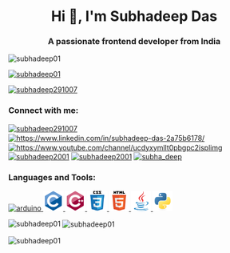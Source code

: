<h1 align="center">Hi 👋, I'm Subhadeep Das</h1>
<h3 align="center">A passionate frontend developer from India</h3>

<p align="left"> <img src="https://komarev.com/ghpvc/?username=subhadeep01&label=Profile%20views&color=0e75b6&style=flat" alt="subhadeep01" /> </p>

<p align="left"> <a href="https://github.com/ryo-ma/github-profile-trophy"><img src="https://github-profile-trophy.vercel.app/?username=subhadeep01" alt="subhadeep01" /></a> </p>

<p align="left"> <a href="https://twitter.com/subhadeep291007" target="blank"><img src="https://img.shields.io/twitter/follow/subhadeep291007?logo=twitter&style=for-the-badge" alt="subhadeep291007" /></a> </p>

<h3 align="left">Connect with me:</h3>
<p align="left">
<a href="https://twitter.com/subhadeep291007" target="blank"><img align="center" src="https://raw.githubusercontent.com/rahuldkjain/github-profile-readme-generator/master/src/images/icons/Social/twitter.svg" alt="subhadeep291007" height="30" width="40" /></a>
<a href="https://linkedin.com/in/https://www.linkedin.com/in/subhadeep-das-2a75b6178/" target="blank"><img align="center" src="https://raw.githubusercontent.com/rahuldkjain/github-profile-readme-generator/master/src/images/icons/Social/linked-in-alt.svg" alt="https://www.linkedin.com/in/subhadeep-das-2a75b6178/" height="30" width="40" /></a>
<a href="https://www.youtube.com/c/https://www.youtube.com/channel/ucdyxymllt0pbgpc2isplimg" target="blank"><img align="center" src="https://raw.githubusercontent.com/rahuldkjain/github-profile-readme-generator/master/src/images/icons/Social/youtube.svg" alt="https://www.youtube.com/channel/ucdyxymllt0pbgpc2isplimg" height="30" width="40" /></a>
<a href="https://www.codechef.com/users/subhadeep2001" target="blank"><img align="center" src="https://cdn.jsdelivr.net/npm/simple-icons@3.1.0/icons/codechef.svg" alt="subhadeep2001" height="30" width="40" /></a>
<a href="https://codeforces.com/profile/subhadeep2001" target="blank"><img align="center" src="https://raw.githubusercontent.com/rahuldkjain/github-profile-readme-generator/master/src/images/icons/Social/codeforces.svg" alt="subhadeep2001" height="30" width="40" /></a>
<a href="https://www.leetcode.com/subha_deep" target="blank"><img align="center" src="https://raw.githubusercontent.com/rahuldkjain/github-profile-readme-generator/master/src/images/icons/Social/leet-code.svg" alt="subha_deep" height="30" width="40" /></a>
</p>

<h3 align="left">Languages and Tools:</h3>
<p align="left"> <a href="https://www.arduino.cc/" target="_blank" rel="noreferrer"> <img src="https://cdn.worldvectorlogo.com/logos/arduino-1.svg" alt="arduino" width="40" height="40"/> </a> <a href="https://www.cprogramming.com/" target="_blank" rel="noreferrer"> <img src="https://raw.githubusercontent.com/devicons/devicon/master/icons/c/c-original.svg" alt="c" width="40" height="40"/> </a> <a href="https://www.w3schools.com/cpp/" target="_blank" rel="noreferrer"> <img src="https://raw.githubusercontent.com/devicons/devicon/master/icons/cplusplus/cplusplus-original.svg" alt="cplusplus" width="40" height="40"/> </a> <a href="https://www.w3schools.com/css/" target="_blank" rel="noreferrer"> <img src="https://raw.githubusercontent.com/devicons/devicon/master/icons/css3/css3-original-wordmark.svg" alt="css3" width="40" height="40"/> </a> <a href="https://www.w3.org/html/" target="_blank" rel="noreferrer"> <img src="https://raw.githubusercontent.com/devicons/devicon/master/icons/html5/html5-original-wordmark.svg" alt="html5" width="40" height="40"/> </a> <a href="https://www.java.com" target="_blank" rel="noreferrer"> <img src="https://raw.githubusercontent.com/devicons/devicon/master/icons/java/java-original.svg" alt="java" width="40" height="40"/> </a> <a href="https://www.python.org" target="_blank" rel="noreferrer"> <img src="https://raw.githubusercontent.com/devicons/devicon/master/icons/python/python-original.svg" alt="python" width="40" height="40"/> </a> </p>

<p><img align="left" src="https://github-readme-stats.vercel.app/api/top-langs?username=subhadeep01&show_icons=true&locale=en&layout=compact" alt="subhadeep01" /></p>

<p>&nbsp;<img align="center" src="https://github-readme-stats.vercel.app/api?username=subhadeep01&show_icons=true&locale=en" alt="subhadeep01" /></p>

<p><img align="center" src="https://github-readme-streak-stats.herokuapp.com/?user=subhadeep01&" alt="subhadeep01" /></p>
